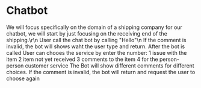 # Chatbot

We will focus specifically on the domain of a shipping company for our chatbot, we will start by just focusing on the receiving end of the shipping.\r\n
User call the chat bot by calling "Hello"\n
If the comment is invalid, the bot will shows waht the user type and return.
After the bot is called User can chooes the service by enter the number:
1 issue with the item
2 item not yet received
3 comments to the item
4 for the person-person customer service
The Bot will show different comments for different choices.
If the comment is invalid, the bot will return and request the user to choose again
